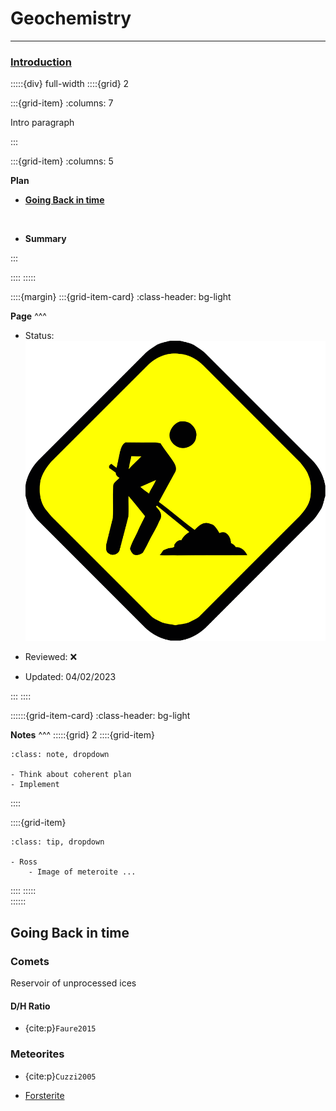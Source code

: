 # Geochemistry

***

<h3> <strong> <u>  Introduction </u></strong> </h3>

:::::{div} full-width
::::{grid} 2

:::{grid-item}
:columns: 7

Intro paragraph

:::

:::{grid-item}
:columns: 5

**Plan**

- [**Going Back in time**](content:references:Title1) 



<br>

- **Summary**

:::

::::
:::::

::::{margin}
:::{grid-item-card}
:class-header: bg-light

**Page**
^^^

- Status: ![flag alt >](../../Docs/Svg_icons/Under_construction.svg)
  
- Reviewed: &#x274C;
       
- Updated: 04/02/2023
   
:::
::::



::::::{grid-item-card}
:class-header: bg-light

**Notes**
^^^
:::::{grid} 2
::::{grid-item}

```{admonition} To Do
:class: note, dropdown

- Think about coherent plan
- Implement

```

::::

::::{grid-item}

```{admonition} Colaboration
:class: tip, dropdown

- Ross
    - Image of meteroite ...

```
::::
:::::  
::::::

## Going Back in time
 

### Comets 

Reservoir of unprocessed ices

#### D/H Ratio

- {cite:p}`Faure2015`

### Meteorites

- {cite:p}`Cuzzi2005`


- [Forsterite](https://ui.adsabs.harvard.edu/abs/2021ApJ...922..256P/abstract)


